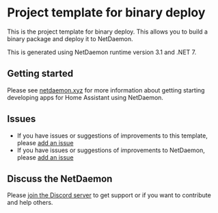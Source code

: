 # Project template for binary deploy
This is the project template for binary deploy. This allows you to build a binary package and deploy it to NetDaemon.

This is generated using NetDaemon runtime version 3.1 and .NET 7.

## Getting started
Please see [netdaemon.xyz](https://netdaemon.xyz/docs/v3) for more information about getting starting developing apps for Home Assistant using NetDaemon.

## Issues

- If you have issues or suggestions of improvements to this template, please [add an issue](https://github.com/net-daemon/netdaemon-app-template)
- If you have issues or suggestions of improvements to NetDaemon, please [add an issue](https://github.com/net-daemon/netdaemon/issues)

## Discuss the NetDaemon

Please [join the Discord server](https://discord.gg/K3xwfcX) to get support or if you want to contribute and help others.
